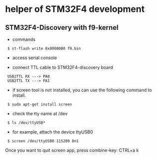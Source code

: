# helper of STM32F4 development

## STM32F4-Discovery with f9-kernel
* commands

```
 $ st-flash write 0x8000000 f9.bin
```

* access serial console
 - connect TTL cable to STM32F4-discovery board

```
 USB2TTL RX ---> PA0
 USB2TTL TX ---> PA1
```
 - if screen tool is not installed, you can use the following command to install.

```
 $ sudo apt-get install screen   

```
 - check the tty name at /dev

```
 $ ls /dev/ttyUSB*
```

 - for example, attach the device ttyUSB0

```
 $ screen /dev/ttyUSB0 115200 8n1
```
 Once you want to quit screen app, press combine-key: CTRL+a k
